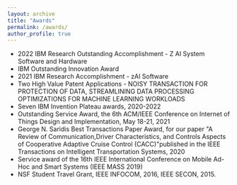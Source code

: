 ```yaml
---
layout: archive
title: "Awards"
permalink: /awards/
author_profile: true
---
```

* 2022 IBM Research Outstanding Accomplishment - Z AI System Software and Hardware
* IBM Outstanding Innovation Award
* 2021 IBM Research Accomplishment - zAI Software
* Two High Value Patent Applications - NOISY TRANSACTION FOR PROTECTION OF DATA, STREAMLINING DATA PROCESSING OPTIMIZATIONS FOR MACHINE LEARNING WORKLOADS
* Seven IBM Invention Plateau awards, 2020-2022
* Outstanding Service Award, the 6th ACM/IEEE Conference on Internet of Things Design and Implementation, May 18-21, 2021
* George N. Saridis Best Transactions Paper Award, for our paper "A Review of Communication,Driver Characteristics, and Controls Aspects of Cooperative Adaptive Cruise Control (CACC)"published in the IEEE Transactions on Intelligent Transportation Systems, 2020
* Service award of the 16th IEEE International Conference on Mobile Ad-Hoc and Smart Systems (IEEE MASS 2019)
* NSF Student Travel Grant, IEEE INFOCOM, 2016, IEEE SECON, 2015.